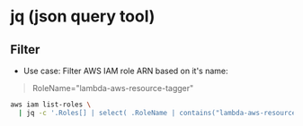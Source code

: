 # jq (json query tool)

## Filter

* Use case: Filter AWS IAM role ARN based on it's name:

> RoleName="lambda-aws-resource-tagger"

```bash
aws iam list-roles \
  | jq -c '.Roles[] | select( .RoleName | contains("lambda-aws-resource-tagger"))' |jq .Arn
```

